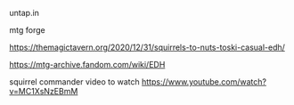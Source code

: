 
untap.in 

mtg forge

https://themagictavern.org/2020/12/31/squirrels-to-nuts-toski-casual-edh/

https://mtg-archive.fandom.com/wiki/EDH

squirrel commander video to watch
https://www.youtube.com/watch?v=MC1XsNzEBmM
